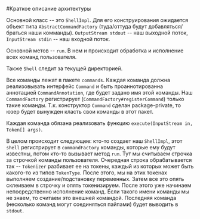 #Краткое описание архитектуры

Основной класс -- это `ShellImpl`. Для его конструирования ожидается
объект типа `AbstractCommandFactory` (туда/оттуда будут добавляться/браться
наши комманды). `OutputStream stdout` -- наш выходной поток, `InputStream
stdin` -- наш входной поток.

Основной метов -- `run`. В нем и происходит обработка и исполнение всех
команд пользователя.

Также `Shell` следит за текущей директорией.

Все команды лежат в пакете `commands`. Каждая команда должна реализовывать
интерфейс `Command` и быть проаннотированна аннотацией `CommandAnnotation`,
где будет задано имя этой команды. Наш `CommandFactory` регистрирует
(`CommandFactory#registerCommand`) только такие команды. Т.к. конструктор
`Command` сделан package-private, то юзер будет вынужден класть свои команды
в этот пакет.

Каждая команда обязана реализовать функцию `execute(InputStream in, Token[] args)`.

В целом происходит следующее: кто-то создает наш `ShellImpl`, этот `shell`
регистрирует в `commandFactory` команды, которые ему будут известны, потом
кто-то вызывает метод `run`. Тут мы считываем строчка за строчкой команды
пользователя. Очередная строка обрабатывается так -- `Tokenizer` разбивает
ее на токены, каждый из которых может быть какого-то из типов `TokenType`.
После этого, мы на этих токенах выполняем создание/подстановку переменных.
Затем все это опять склеиваем в строчку и опять токенизируем. После этого
уже начинаем непосредственно исполнение команд. Если такого имени команды
мы не знаем, то считаем это внешней командой. Последняя команда (несколько
команд могут соединяться пайпами) будет выводить в `stdout`.
